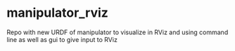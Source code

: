 # manipulator_rviz  
Repo with new URDF of manipulator to visualize in RViz and using command line as well as gui to give input to RViz 

